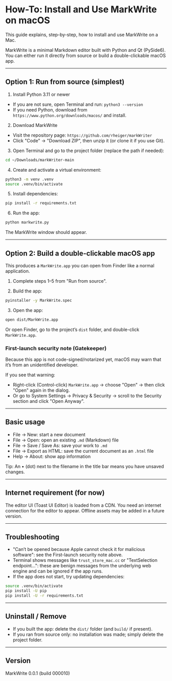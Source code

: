 # How-To: Install and Use MarkWrite on macOS

This guide explains, step-by-step, how to install and use MarkWrite on a Mac.

MarkWrite is a minimal Markdown editor built with Python and Qt (PySide6). You can either run it directly from source or build a double-clickable macOS app.

---

## Option 1: Run from source (simplest)

1) Install Python 3.11 or newer
- If you are not sure, open Terminal and run: `python3 --version`
- If you need Python, download from `https://www.python.org/downloads/macos/` and install.

2) Download MarkWrite
- Visit the repository page: `https://github.com/rheiger/markWriter`
- Click "Code" → "Download ZIP", then unzip it (or clone it if you use Git).

3) Open Terminal and go to the project folder (replace the path if needed):
```bash
cd ~/Downloads/markWriter-main
```

4) Create and activate a virtual environment:
```bash
python3 -m venv .venv
source .venv/bin/activate
```

5) Install dependencies:
```bash
pip install -r requirements.txt
```

6) Run the app:
```bash
python markwrite.py
```

The MarkWrite window should appear.

---

## Option 2: Build a double-clickable macOS app

This produces a `MarkWrite.app` you can open from Finder like a normal application.

1) Complete steps 1–5 from "Run from source".

2) Build the app:
```bash
pyinstaller -y MarkWrite.spec
```

3) Open the app:
```bash
open dist/MarkWrite.app
```
Or open Finder, go to the project’s `dist` folder, and double-click `MarkWrite.app`.

### First-launch security note (Gatekeeper)
Because this app is not code-signed/notarized yet, macOS may warn that it’s from an unidentified developer.

If you see that warning:
- Right-click (Control-click) `MarkWrite.app` → choose "Open" → then click "Open" again in the dialog.
- Or go to System Settings → Privacy & Security → scroll to the Security section and click "Open Anyway".

---

## Basic usage
- File → New: start a new document
- File → Open: open an existing `.md` (Markdown) file
- File → Save / Save As: save your work to `.md`
- File → Export as HTML: save the current document as an `.html` file
- Help → About: show app information

Tip: An • (dot) next to the filename in the title bar means you have unsaved changes.

---

## Internet requirement (for now)
The editor UI (Toast UI Editor) is loaded from a CDN. You need an internet connection for the editor to appear. Offline assets may be added in a future version.

---

## Troubleshooting
- "Can’t be opened because Apple cannot check it for malicious software": see the First-launch security note above.
- Terminal shows messages like `trust_store_mac.cc` or "TextSelection endpoint…": these are benign messages from the underlying web engine and can be ignored if the app runs.
- If the app does not start, try updating dependencies:
```bash
source .venv/bin/activate
pip install -U pip
pip install -U -r requirements.txt
```

---

## Uninstall / Remove
- If you built the app: delete the `dist/` folder (and `build/` if present).
- If you ran from source only: no installation was made; simply delete the project folder.

---

## Version
MarkWrite 0.0.1 (build 000010)
